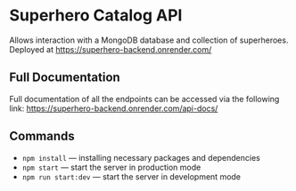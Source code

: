 # Superhero Catalog API

Allows interaction with a MongoDB database and collection of superheroes.
Deployed at https://superhero-backend.onrender.com/

## Full Documentation

Full documentation of all the endpoints can be accessed via the following link:
https://superhero-backend.onrender.com/api-docs/

## Commands

- ``npm install`` — installing necessary packages and dependencies
- ``npm start`` — start the server in production mode
- ``npm run start:dev`` — start the server in development mode
